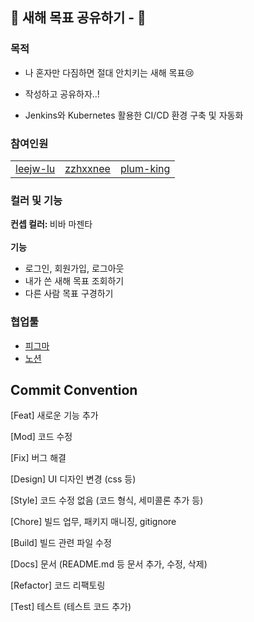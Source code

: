 ## 📝 새해 목표 공유하기 -  📝

### 목적

- 나 혼자만 다짐하면 절대 안치키는 새해 목표😢
- 작성하고 공유하자..!

- Jenkins와 Kubernetes 활용한 CI/CD 환경 구축 및 자동화

### 참여인원
<table style = "width: 100%;">
  <tr>
    <td align="center">
     <a href="https://github.com/leejw-lu">leejw-lu</a>
    </td>
    <td align="center">
     <a href="https://github.com/zzhxxnee">zzhxxnee</a>
    </td>
    <td align="center">
     <a href="https://github.com/plum-king">plum-king</a>
    </td>
  </tr>
</table>

### 컬러 및 기능

<b> 컨셉 컬러: </b> 비바 마젠타
<br><br>
<b> 기능 </b>
- 로그인, 회원가입, 로그아웃
- 내가 쓴 새해 목표 조회하기
- 다른 사람 목표 구경하기

### 협업툴
- [피그마](https://www.figma.com/file/vtqSI86ZnFanYD9L8OdvF9/%EC%98%A8%EB%9D%BC%EC%9D%B8-%EB%8F%85%EC%84%9C-%EB%AA%A8%EC%9E%84?node-id=0%3A1)
- [노션](https://breezy-freckle-2c2.notion.site/6f9ca73c629f4dfe874dd16c9b6e1bc0)

## Commit Convention
[Feat] 새로운 기능 추가

[Mod] 코드 수정

[Fix] 버그 해결

[Design] UI 디자인 변경 (css 등)

[Style] 코드 수정 없음 (코드 형식, 세미콜론 추가 등)

[Chore] 빌드 업무, 패키지 매니징, gitignore

[Build] 빌드 관련 파일 수정

[Docs] 문서 (README.md 등 문서 추가, 수정, 삭제)

[Refactor] 코드 리팩토링

[Test] 테스트 (테스트 코드 추가)
